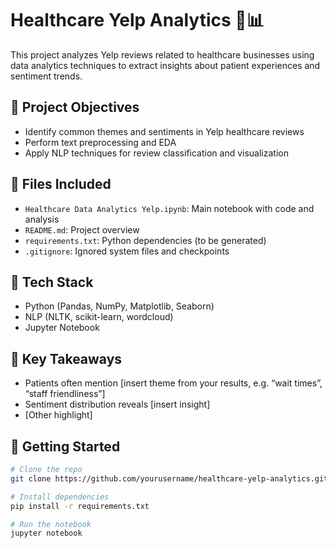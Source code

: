 # Healthcare Yelp Analytics 🏥📊

This project analyzes Yelp reviews related to healthcare businesses using data analytics techniques to extract insights about patient experiences and sentiment trends.

## 📌 Project Objectives
- Identify common themes and sentiments in Yelp healthcare reviews
- Perform text preprocessing and EDA
- Apply NLP techniques for review classification and visualization

## 📂 Files Included
- `Healthcare Data Analytics Yelp.ipynb`: Main notebook with code and analysis
- `README.md`: Project overview
- `requirements.txt`: Python dependencies (to be generated)
- `.gitignore`: Ignored system files and checkpoints

## 🧪 Tech Stack
- Python (Pandas, NumPy, Matplotlib, Seaborn)
- NLP (NLTK, scikit-learn, wordcloud)
- Jupyter Notebook

## 🧠 Key Takeaways
- Patients often mention [insert theme from your results, e.g. “wait times”, “staff friendliness”]
- Sentiment distribution reveals [insert insight]
- [Other highlight]

## 🚀 Getting Started

```bash
# Clone the repo
git clone https://github.com/yourusername/healthcare-yelp-analytics.git

# Install dependencies
pip install -r requirements.txt

# Run the notebook
jupyter notebook

